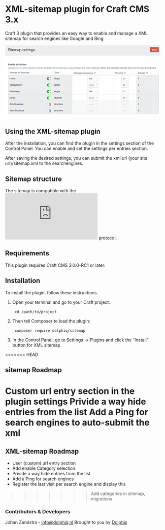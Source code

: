 # XML-sitemap plugin for Craft CMS 3.x

Craft 3 plugin that provides an easy way to enable and manage a XML sitemap for search engines like Google and Bing

![Screenshot](resources/screenshots/screenshot1.png)

## Using the XML-sitemap plugin

After the installation, you can find the plugin in the settings section of the Control Panel.
You can enable and set the settings per entries section.

After saving the desired settings, you can submit the xml url (your site url)/sitemap.xml to the searchengines.

## Sitemap structure
The sitemap is compatible with the ![sitemaps.org](https://www.sitemaps.org/protocol.html) protocol.

## Requirements

This plugin requires Craft CMS 3.0.0-RC1 or later.

## Installation

To install the plugin, follow these instructions.

1. Open your terminal and go to your Craft project:

        cd /path/to/project

2. Then tell Composer to load the plugin:

        composer require dolphiq/sitemap

3. In the Control Panel, go to Settings → Plugins and click the “Install” button for XML sitemap.

<<<<<<< HEAD
## sitemap Roadmap
Custom url entry section in the plugin settings
Privide a way hide entries from the list
Add a Ping for search engines to auto-submit the xml
=======
## XML-sitemap Roadmap
- User (custom) url entry section
- Add enable Category selection
- Privide a way hide entries from the list
- Add a Ping for search engines
- Register the last visit per search engine and display this
>>>>>>> Add categories in sitemap, migrations


### Contributors & Developers
Johan Zandstra - info@dolphiq.nl
Brought to you by [Dolphiq](https://dolphiq.nl)
